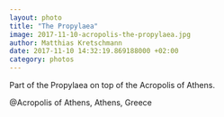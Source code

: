 ```yaml
---
layout: photo
title: "The Propylaea"
image: 2017-11-10-acropolis-the-propylaea.jpg
author: Matthias Kretschmann
date: 2017-11-10 14:32:19.869188000 +02:00
category: photos
---
```


Part of the Propylaea on top of the Acropolis of Athens.

@Acropolis of Athens, Athens, Greece
